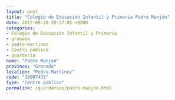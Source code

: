 ```yaml
---
layout: post
title: "Colegio de Educación Infantil y Primaria Padre Manjón"
date: 2017-09-20 20:57:05 +0200
categories:
- Colegio de Educación Infantil y Primaria
- granada
- pedro-martinez
- Centro público
- guarderia
name: "Padre Manjón"
province: "Granada"
location: "Pedro-Martinez"
code: "18007435"
type: "Centro público"
permalink: /guarderias/padre-manjon.html
---
```

